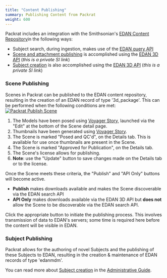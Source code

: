 ```yaml
---
title: "Content Publishing"
summary: Publishing Content from Packrat
weight: 600
---
```


Packrat includes an integration with the Smithsonian's [EDAN Content Repository](http://edan.si.edu/openaccess/docs/)in the following ways:
* Subject search, during ingestion, makes use of the [EDAN query API](http://edan.si.edu/openaccess/apidocs/)
* [Scene and attachment publishing](#scene-publishing) is accomplished using the [EDAN 3D API](http://dev.3d.api.si.edu/apidocs/) (*this is a private SI link*)
* [Subject creation](../../admin#subjects) is also accomplished using the [EDAN 3D API](http://dev.3d.api.si.edu/apidocs/) (*this is a private SI link*)

### Scene Publishing
Scenes in Packrat can be published to the EDAN content repository, resulting in the creation of an EDAN record of type '3d_package'. This can be performed when the following conditions are met:
[![Packrat Publish Scene](/dpo-packrat/images/packrat-publish-scene.png "Packrat Publish Scene")](/dpo-packrat/images/packrat-publish-scene.png)
1. The Models have been posed using [Voyager Story](../voyager#pose), launched via the "Edit" at the bottom of the Scene detail page.
2. Thumbnails have been generated using [Voyager Story](../voyager#capture).
3. The Scene is marked "Posed and QC'd", on the Details tab. This is available for use once thumbnails are present in the Scene.
4. The Scene is marked "Approved for Publication", on the Details tab.
5. The Scene's license allows for publishing.
6. **Note**: use the "Update" button to save changes made on the Details tab or to the license.

Once the Scene meets these criteria, the "Publish" and "API Only" buttons will become active.
* **Publish** makes downloads available and makes the Scene discoverable via the EDAN search API
* **API Only** makes downloads available via the EDAN 3D API but **does not** allow the Scene to be discoverable via the EDAN search API.

Click the appropriate button to initiate the publishing process. This involves transmission of data to EDAN's servers; some time is required here before the content will be visible in EDAN.

### Subject Publishing
Packrat allows for the authoring of novel Subjects and the publishing of these Subjects to EDAN, resulting in the creation & maintenance of EDAN records of type 'edanmdm'.

You can read more about [Subject creation](../../admin#subjects) in the [Administrative Guide](../../admin).
